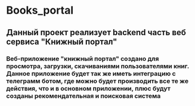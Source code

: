 # Books_portal
## Данный проект реализует backend часть веб сервиса "Книжный портал"
### Веб-приложение "книжный портал" создано для просмотра, загрузки, скачиваниями пользователями книг. Данное приложение будет так же иметь интеграцию с телеграмм ботом, где можно будет производить все те же действия, что и в основном приложении, плюс будут созданы рекомендательная и поисковая система
